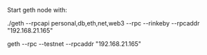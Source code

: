 Start geth node with:

./geth --rpcapi personal,db,eth,net,web3 --rpc --rinkeby --rpcaddr "192.168.21.165"

geth --rpc --testnet --rpcaddr "192.168.21.165"
